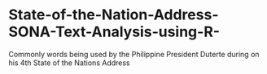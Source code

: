 # State-of-the-Nation-Address-SONA-Text-Analysis-using-R-

Commonly words being used by the Philippine President Duterte during on his 4th State of the Nations Address


